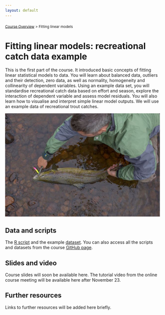 ```yaml
---
layout: default
---
```


<sub>[Course Overview](index.md) \> Fitting linear models</sub>

# Fitting linear models: recreational catch data example

This is the first part of the course. It introduced basic concepts of fitting linear statistical models to data. You will learn about balanced data, outliers and their detection, zero data, as well as normality, homogeneity and collinearity of dependent variables. Using an example data set, you will standardise recreational catch data based on effort and season, explore the interaction of dependent variable and assess model residuals. You will also learn how to visualise and interpret simple linear model outputs. We will use an example data of recreational trout catches.

![](./images/trout_image_S.jpg)

## Data and scripts

The [R script](Trout1.R) and the example [dataset](trout.csv). You can also access all the scripts and datasets from the course [GitHub page](https://github.com/fishsizeproject/CPUEcourse).

## Slides and video

Course slides will soon be available here. The tutorial video from the online course meeting will be available here after November 23.

## Further resources

Links to further resources will be added here briefly.

<br/>
